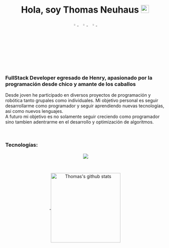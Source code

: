 <h1 align="center">Hola, soy Thomas Neuhaus <img src="https://media.giphy.com/media/hvRJCLFzcasrR4ia7z/giphy.gif" width="25px"></h1>

<p align="center">
  <a href="https://www.linkedin.com/in/thomas-neuhaus-62899923b/">
   <img src="https://img.icons8.com/color/48/000000/linkedin.png" width="3.5%"/>
    </a><span>&nbsp;</span>
  <a href="mailto:thom.neuhaus2@gmail.com">
    <img src="https://img.icons8.com/fluent/48/000000/gmail.png" width="3.5%"/>
  </a><span>&nbsp;</span>
  <a href="https://github.com/thomneuhaus2">
    <img src="https://img.icons8.com/fluent/48/000000/github.png" width="3.5%"/>
  </a><span>&nbsp;</span>
</p>
<h3 align="left">FullStack Developer egresado de Henry, apasionado por la programación desde chico y amante de los caballos</h3>

<p align="left">     Desde joven he participado en diversos proyectos de programación y robótica tanto grupales como individuales. Mi objetivo personal es seguir desarrollarme como programador y seguir aprendiendo nuevas tecnologías, asi como nuevos lenguajes.
  <br>
     A futuro mi objetivo es no solamente seguir creciendo como programador sino tambien adentrarme en el desarrollo y optimización de algoritmos.</p>

<br>
<h3 align="left">Tecnologías:</h3>

 <p align="center">&nbsp;<img align="center" src="https://user-images.githubusercontent.com/76783198/182465347-06d45139-1931-4a88-b81a-a6861070c02a.svg"/></p>

<br>


  <a href="https://github.com/thomneuhaus2">
 <p align="center">&nbsp;<img align="center" src="https://github-readme-stats.vercel.app/api?username=thomneuhaus2&count_private=true&hide=stars&show_icons=true&theme=dark&line_height=27" alt="Thomas's github stats" height="220px" /></p>
  </a>
